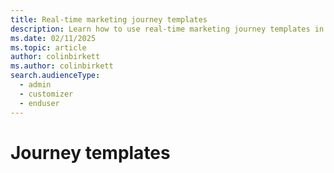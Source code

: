 ```yaml
---
title: Real-time marketing journey templates
description: Learn how to use real-time marketing journey templates in Dynamics 365 Customer Insights - Journeys.
ms.date: 02/11/2025
ms.topic: article
author: colinbirkett
ms.author: colinbirkett
search.audienceType: 
  - admin
  - customizer
  - enduser
---
```


# Journey templates